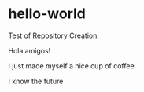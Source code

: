 # hello-world

Test of Repository Creation.

Hola amigos!

I just made myself a nice cup of coffee.

I know the future
